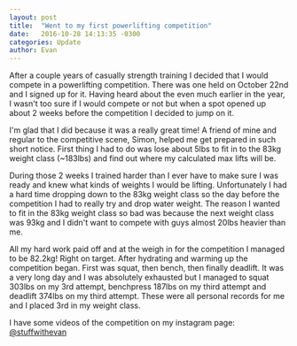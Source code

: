 ```yaml
---
layout: post
title:  "Went to my first powerlifting competition"
date:   2016-10-28 14:13:35 -0300
categories: Update
author: Evan
---
```


After a couple years of casually strength training I decided that I would compete in a powerlifting competition. There was one held on October 22nd and I signed up for it. Having heard about the even much earlier in the year, I wasn't too sure if I would compete or not but when a spot opened up about 2 weeks before the competition I decided to jump on it.

I'm glad that I did because it was a really great time! A friend of mine and regular to the competitive scene, Simon, helped me get prepared in such short notice. First thing I had to do was lose about 5lbs to fit in to the 83kg weight class (~183lbs) and find out where my calculated max lifts will be.

During those 2 weeks I trained harder than I ever have to make sure I was ready and knew what kinds of weights I would be lifting. Unfortunately I had a hard time dropping down to the 83kg weight class so the day before the competition I had to really try and drop water weight. The reason I wanted to fit in the 83kg weight class so bad was because the next weight class was 93kg and I didn't want to compete with guys almost 20lbs heavier than me.

All my hard work paid off and at the weigh in for the competition I managed to be 82.2kg! Right on target. After hydrating and warming up the competition began. First was squat, then bench, then finally deadlift. It was a very long day and I was absolutely exhausted but I managed to squat 303lbs on my 3rd attempt, benchpress 187lbs on my third attempt and deadlift 374lbs on my third attempt. These were all personal records for me and I placed 3rd in my weight class.

I have some videos of the competition on my instagram page: [@stuffwithevan](https://www.instagram.com/stuffwithevan/)